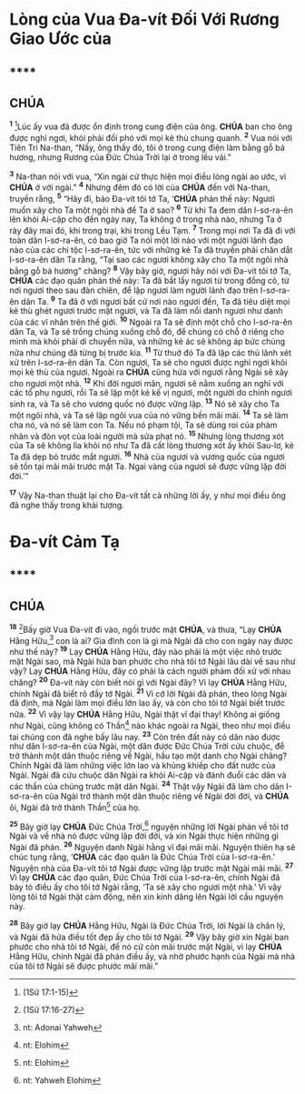 # Lòng của Vua Đa-vít Đối Với Rương Giao Ước của

## ****

## CHÚA
<sup><b>1</b></sup> [^1@-62454bdd-aac5-46cd-9f52-2296688e88c8]Lúc ấy vua đã được ổn định trong cung điện của ông. **CHÚA** ban cho ông được nghỉ ngơi, khỏi phải đối phó với mọi kẻ thù chung quanh. <sup><b>2</b></sup> Vua nói với Tiên Tri Na-than, “Nầy, ông thấy đó, tôi ở trong cung điện làm bằng gỗ bá hương, nhưng Rương của Đức Chúa Trời lại ở trong lều vải.”

<sup><b>3</b></sup> Na-than nói với vua, “Xin ngài cứ thực hiện mọi điều lòng ngài ao ước, vì **CHÚA** ở với ngài.” <sup><b>4</b></sup> Nhưng đêm đó có lời của **CHÚA** đến với Na-than, truyền rằng, <sup><b>5</b></sup> “Hãy đi, bảo Đa-vít tôi tớ Ta, ‘**CHÚA** phán thế này: Ngươi muốn xây cho Ta một ngôi nhà để Ta ở sao? <sup><b>6</b></sup> Từ khi Ta đem dân I-sơ-ra-ên lên khỏi Ai-cập cho đến ngày nay, Ta không ở trong nhà nào, nhưng Ta ở rày đây mai đó, khi trong trại, khi trong Lều Tạm. <sup><b>7</b></sup> Trong mọi nơi Ta đã đi với toàn dân I-sơ-ra-ên, có bao giờ Ta nói một lời nào với một người lãnh đạo nào của các chi tộc I-sơ-ra-ên, tức với những kẻ Ta đã truyền phải chăn dắt I-sơ-ra-ên dân Ta rằng, “Tại sao các ngươi không xây cho Ta một ngôi nhà bằng gỗ bá hương” chăng? <sup><b>8</b></sup> Vậy bây giờ, ngươi hãy nói với Đa-vít tôi tớ Ta, **CHÚA** các đạo quân phán thế này: Ta đã bắt lấy ngươi từ trong đồng cỏ, từ nơi ngươi theo sau đàn chiên, để lập ngươi làm người lãnh đạo trên I-sơ-ra-ên dân Ta. <sup><b>9</b></sup> Ta đã ở với ngươi bất cứ nơi nào ngươi đến, Ta đã tiêu diệt mọi kẻ thù ghét ngươi trước mặt ngươi, và Ta đã làm nổi danh ngươi như danh của các vĩ nhân trên thế giới. <sup><b>10</b></sup> Ngoài ra Ta sẽ định một chỗ cho I-sơ-ra-ên dân Ta, và Ta sẽ trồng chúng xuống chỗ đó, để chúng có chỗ ở riêng cho mình mà khỏi phải di chuyển nữa, và những kẻ ác sẽ không áp bức chúng nữa như chúng đã từng bị trước kia. <sup><b>11</b></sup> Từ thuở đó Ta đã lập các thủ lãnh xét xử trên I-sơ-ra-ên dân Ta. Còn ngươi, Ta sẽ cho ngươi được nghỉ ngơi khỏi mọi kẻ thù của ngươi. Ngoài ra **CHÚA** cũng hứa với ngươi rằng Ngài sẽ xây cho ngươi một nhà. <sup><b>12</b></sup> Khi đời ngươi mãn, ngươi sẽ nằm xuống an nghỉ với các tổ phụ ngươi, rồi Ta sẽ lập một kẻ kế vị ngươi, một người do chính ngươi sinh ra, và Ta sẽ cho vương quốc nó được vững lập. <sup><b>13</b></sup> Nó sẽ xây cho Ta một ngôi nhà, và Ta sẽ lập ngôi vua của nó vững bền mãi mãi. <sup><b>14</b></sup> Ta sẽ làm cha nó, và nó sẽ làm con Ta. Nếu nó phạm tội, Ta sẽ dùng roi của phàm nhân và đòn vọt của loài người mà sửa phạt nó. <sup><b>15</b></sup> Nhưng lòng thương xót của Ta sẽ không lìa khỏi nó như Ta đã cất lòng thương xót ấy khỏi Sau-lơ, kẻ Ta đã dẹp bỏ trước mắt ngươi. <sup><b>16</b></sup> Nhà của ngươi và vương quốc của ngươi sẽ tồn tại mãi mãi trước mặt Ta. Ngai vàng của ngươi sẽ được vững lập đời đời.’”

<sup><b>17</b></sup> Vậy Na-than thuật lại cho Đa-vít tất cả những lời ấy, y như mọi điều ông đã nghe thấy trong khải tượng.


# Đa-vít Cảm Tạ

## ****

## CHÚA
<sup><b>18</b></sup> [^2@-62454bdd-aac5-46cd-9f52-2296688e88c8]Bấy giờ Vua Đa-vít đi vào, ngồi trước mặt **CHÚA**, và thưa, “Lạy **CHÚA** Hằng Hữu,[^1-62454bdd-aac5-46cd-9f52-2296688e88c8] con là ai? Gia đình con là gì mà Ngài đã cho con ngày nay được như thế này? <sup><b>19</b></sup> Lạy **CHÚA** Hằng Hữu, đây nào phải là một việc nhỏ trước mặt Ngài sao, mà Ngài hứa ban phước cho nhà tôi tớ Ngài lâu dài về sau như vậy? Lạy **CHÚA** Hằng Hữu, đây có phải là cách người phàm đối xử với nhau chăng? <sup><b>20</b></sup> Đa-vít này còn biết nói gì với Ngài đây? Vì lạy **CHÚA** Hằng Hữu, chính Ngài đã biết rõ đầy tớ Ngài. <sup><b>21</b></sup> Vì cớ lời Ngài đã phán, theo lòng Ngài đã định, mà Ngài làm mọi điều lớn lao ấy, và còn cho tôi tớ Ngài biết trước nữa. <sup><b>22</b></sup> Vì vậy lạy **CHÚA** Hằng Hữu, Ngài thật vĩ đại thay! Không ai giống như Ngài, cũng không có Thần[^2-62454bdd-aac5-46cd-9f52-2296688e88c8] nào khác ngoài ra Ngài, theo như mọi điều tai chúng con đã nghe bấy lâu nay. <sup><b>23</b></sup> Còn trên đất này có dân nào được như dân I-sơ-ra-ên của Ngài, một dân được Đức Chúa Trời cứu chuộc, để trở thành một dân thuộc riêng về Ngài, hầu tạo một danh cho Ngài chăng? Chính Ngài đã làm những việc lớn lao và khủng khiếp cho đất nước của Ngài. Ngài đã cứu chuộc dân Ngài ra khỏi Ai-cập và đánh đuổi các dân và các thần của chúng trước mặt dân Ngài. <sup><b>24</b></sup> Thật vậy Ngài đã làm cho dân I-sơ-ra-ên của Ngài trở thành một dân thuộc riêng về Ngài đời đời, và **CHÚA** ôi, Ngài đã trở thành Thần[^3-62454bdd-aac5-46cd-9f52-2296688e88c8] của họ.

<sup><b>25</b></sup> Bây giờ lạy **CHÚA** Đức Chúa Trời,[^4-62454bdd-aac5-46cd-9f52-2296688e88c8] nguyện những lời Ngài phán về tôi tớ Ngài và về nhà nó được vững lập đời đời, và xin Ngài thực hiện những gì Ngài đã phán. <sup><b>26</b></sup> Nguyện danh Ngài hằng vĩ đại mãi mãi. Nguyện thiên hạ sẽ chúc tụng rằng, ‘**CHÚA** các đạo quân là Đức Chúa Trời của I-sơ-ra-ên.’ Nguyện nhà của Đa-vít tôi tớ Ngài được vững lập trước mặt Ngài mãi mãi. <sup><b>27</b></sup> Vì lạy **CHÚA** các đạo quân, Đức Chúa Trời của I-sơ-ra-ên, chính Ngài đã bày tỏ điều ấy cho tôi tớ Ngài rằng, ‘Ta sẽ xây cho ngươi một nhà.’ Vì vậy lòng tôi tớ Ngài thật cảm động, nên xin kính dâng lên Ngài lời cầu nguyện này.

<sup><b>28</b></sup> Bây giờ lạy **CHÚA** Hằng Hữu, Ngài là Đức Chúa Trời, lời Ngài là chân lý, và Ngài đã hứa điều tốt đẹp ấy cho tôi tớ Ngài. <sup><b>29</b></sup> Vậy bây giờ xin Ngài ban phước cho nhà tôi tớ Ngài, để nó cứ còn mãi trước mặt Ngài, vì lạy **CHÚA** Hằng Hữu, chính Ngài đã phán điều ấy, và nhờ phước hạnh của Ngài mà nhà của tôi tớ Ngài sẽ được phước mãi mãi.”

[^1-62454bdd-aac5-46cd-9f52-2296688e88c8]: nt: Adonai Yahweh
[^2-62454bdd-aac5-46cd-9f52-2296688e88c8]: nt: Elohim
[^3-62454bdd-aac5-46cd-9f52-2296688e88c8]: nt: Elohim
[^4-62454bdd-aac5-46cd-9f52-2296688e88c8]: nt: Yahweh Elohim
[^1@-62454bdd-aac5-46cd-9f52-2296688e88c8]: (1Sử 17:1-15)
[^2@-62454bdd-aac5-46cd-9f52-2296688e88c8]: (1Sử 17:16-27)